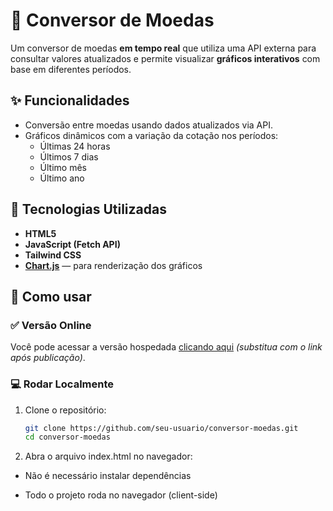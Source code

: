 # 💱 Conversor de Moedas

Um conversor de moedas **em tempo real** que utiliza uma API externa para consultar valores atualizados e permite visualizar **gráficos interativos** com base em diferentes períodos.

## ✨ Funcionalidades

- Conversão entre moedas usando dados atualizados via API.
- Gráficos dinâmicos com a variação da cotação nos períodos:
  - Últimas 24 horas
  - Últimos 7 dias
  - Último mês
  - Último ano

## 🧰 Tecnologias Utilizadas

- **HTML5**
- **JavaScript (Fetch API)**
- **Tailwind CSS**
- **[Chart.js](https://www.chartjs.org/)** — para renderização dos gráficos

## 🚀 Como usar

### ✅ Versão Online

Você pode acessar a versão hospedada [clicando aqui](#) _(substitua com o link após publicação)_.

### 💻 Rodar Localmente

1. Clone o repositório:

   ```bash
   git clone https://github.com/seu-usuario/conversor-moedas.git
   cd conversor-moedas

2. Abra o arquivo index.html no navegador:

- Não é necessário instalar dependências

- Todo o projeto roda no navegador (client-side)